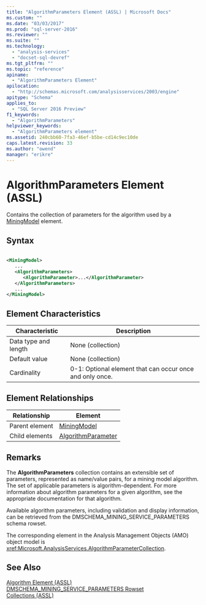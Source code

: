 ```yaml
---
title: "AlgorithmParameters Element (ASSL) | Microsoft Docs"
ms.custom: ""
ms.date: "03/03/2017"
ms.prod: "sql-server-2016"
ms.reviewer: ""
ms.suite: ""
ms.technology: 
  - "analysis-services"
  - "docset-sql-devref"
ms.tgt_pltfrm: ""
ms.topic: "reference"
apiname: 
  - "AlgorithmParameters Element"
apilocation: 
  - "http://schemas.microsoft.com/analysisservices/2003/engine"
apitype: "Schema"
applies_to: 
  - "SQL Server 2016 Preview"
f1_keywords: 
  - "AlgorithmParameters"
helpviewer_keywords: 
  - "AlgorithmParameters element"
ms.assetid: 240cbb60-7fa3-46ef-b5be-cd14c9ec10de
caps.latest.revision: 33
ms.author: "owend"
manager: "erikre"
---
```

# AlgorithmParameters Element (ASSL)
  Contains the collection of parameters for the algorithm used by a [MiningModel](../../../analysis-services/scripting/objects/miningmodel-element-assl.md) element.  
  
## Syntax  
  
```xml  
  
<MiningModel>  
   ...  
   <AlgorithmParameters>  
      <AlgorithmParameter>...</AlgorithmParameter>  
   </AlgorithmParameters>  
   ...  
</MiningModel>  
```  
  
## Element Characteristics  
  
|Characteristic|Description|  
|--------------------|-----------------|  
|Data type and length|None (collection)|  
|Default value|None (collection)|  
|Cardinality|0-1: Optional element that can occur once and only once.|  
  
## Element Relationships  
  
|Relationship|Element|  
|------------------|-------------|  
|Parent element|[MiningModel](../../../analysis-services/scripting/objects/miningmodel-element-assl.md)|  
|Child elements|[AlgorithmParameter](../../../analysis-services/scripting/objects/algorithmparameter-element-assl.md)|  
  
## Remarks  
 The **AlgorithmParameters** collection contains an extensible set of parameters, represented as name/value pairs, for a mining model algorithm. The set of applicable parameters is algorithm-dependent. For more information about algorithm parameters for a given algorithm, see the appropriate documentation for that algorithm.  
  
 Available algorithm parameters, including validation and display information, can be retrieved from the DMSCHEMA_MINING_SERVICE_PARAMETERS schema rowset.  
  
 The corresponding element in the Analysis Management Objects (AMO) object model is <xref:Microsoft.AnalysisServices.AlgorithmParameterCollection>.  
  
## See Also  
 [Algorithm Element &#40;ASSL&#41;](../../../analysis-services/scripting/properties/algorithm-element-assl.md)   
 [DMSCHEMA_MINING_SERVICE_PARAMETERS Rowset](../../../analysis-services/schema-rowsets/data-mining/dmschema-mining-service-parameters-rowset.md)   
 [Collections &#40;ASSL&#41;](../../../analysis-services/scripting/collections/collections-assl.md)  
  
  